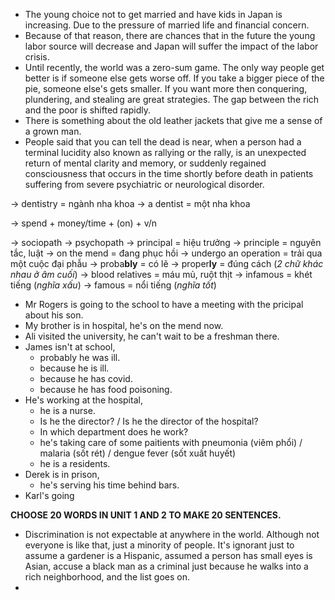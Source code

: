 * The young choice not to get married and have kids in Japan is increasing. Due to the pressure of married life and financial concern.
* Because of that reason, there are chances that in the future the young labor source will decrease and Japan will suffer the impact of the labor crisis.
* Until recently, the world was a zero-sum game. The only way people get better is if someone else gets worse off. If you take a bigger piece of the pie, someone else's gets smaller. If you want more then conquering, plundering, and stealing are great strategies. The gap between the rich and the poor is shifted rapidly.
* There is something about the old leather jackets that give me a sense of a grown man.
* People said that you can tell the dead is near, when a person had a terminal lucidity also known as rallying or the rally, is an unexpected return of mental clarity and memory, or suddenly regained consciousness that occurs in the time shortly before death in patients suffering from severe psychiatric or neurological disorder.

-> dentistry = ngành nha khoa
-> a dentist = một nha khoa 

-> spend + money/time + (on) + v/n

-> sociopath 
-> psychopath
-> principal = hiệu trưởng
-> principle = nguyên tắc, luật
-> on the mend = đang phục hồi
-> undergo an operation = trải qua một cuộc đại phẫu
-> proba**bly** = có lẽ
-> proper**ly** = đúng cách (*2 chữ khác nhau ở âm cuối*)
-> blood relatives = máu mủ, ruột thịt
-> infamous = khét tiếng (*nghĩa xấu*)
-> famous = nổi tiếng (*nghĩa tốt*)

* Mr Rogers is going to the school to have a meeting with the pricipal about his son.
* My brother is in hospital, he's on the mend now.
* Ali visited the university, he can't wait to be a freshman there.
* James isn't at school, 
	* probably he was ill.
	* because he is ill.
	* because he has covid.
	* because he has food poisoning.
* He's working at the hospital, 
	* he is a nurse.
	* Is he the director? / Is he the director of the hospital?
	* In which department does he work?
	* he's taking care of some paitients with pneumonia (viêm phổi) / malaria (sốt rét) / dengue fever (sốt xuất huyết)
	* he is a residents.
* Derek is in prison, 
	* he's serving his time behind bars.
* Karl's going 

**CHOOSE 20 WORDS IN UNIT 1 AND 2 TO MAKE 20 SENTENCES.**
* Discrimination is not expectable at anywhere in the world. Although not everyone is like that, just a minority of people. It's ignorant just to assume a gardener is a Hispanic, assumed a person has small eyes is Asian, accuse a black man as a criminal just because he walks into a rich neighborhood, and the list goes on. 
* 